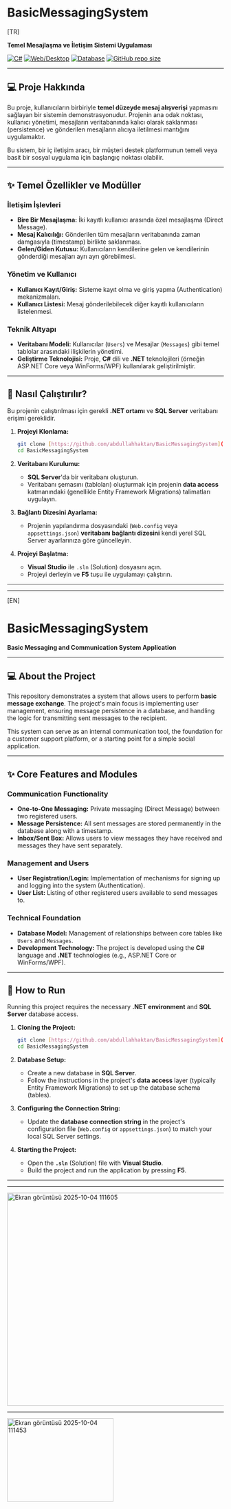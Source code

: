 # BasicMessagingSystem

[TR]

**Temel Mesajlaşma ve İletişim Sistemi Uygulaması**

[![C#](https://img.shields.io/badge/Language-C%23-blue.svg)](https://docs.microsoft.com/en-us/dotnet/csharp/)
[![Web/Desktop](https://img.shields.io/badge/Platform-Web%20%7C%20Desktop%20App-informational.svg)]()
[![Database](https://img.shields.io/badge/Database-SQL_Server-CC2927.svg)](https://www.microsoft.com/en-us/sql-server)
[![GitHub repo size](https://img.shields.io/github/repo-size/abdullahhaktan/BasicMessagingSystem)](https://github.com/abdullahhaktan/BasicMessagingSystem)

---

## 💻 Proje Hakkında

Bu proje, kullanıcıların birbiriyle **temel düzeyde mesaj alışverişi** yapmasını sağlayan bir sistemin demonstrasyonudur. Projenin ana odak noktası, kullanıcı yönetimi, mesajların veritabanında kalıcı olarak saklanması (persistence) ve gönderilen mesajların alıcıya iletilmesi mantığını uygulamaktır.

Bu sistem, bir iç iletişim aracı, bir müşteri destek platformunun temeli veya basit bir sosyal uygulama için başlangıç noktası olabilir.

---

## ✨ Temel Özellikler ve Modüller

### İletişim İşlevleri
* **Bire Bir Mesajlaşma:** İki kayıtlı kullanıcı arasında özel mesajlaşma (Direct Message).
* **Mesaj Kalıcılığı:** Gönderilen tüm mesajların veritabanında zaman damgasıyla (timestamp) birlikte saklanması.
* **Gelen/Giden Kutusu:** Kullanıcıların kendilerine gelen ve kendilerinin gönderdiği mesajları ayrı ayrı görebilmesi.

### Yönetim ve Kullanıcı
* **Kullanıcı Kayıt/Giriş:** Sisteme kayıt olma ve giriş yapma (Authentication) mekanizmaları.
* **Kullanıcı Listesi:** Mesaj gönderilebilecek diğer kayıtlı kullanıcıların listelenmesi.

### Teknik Altyapı
* **Veritabanı Modeli:** Kullanıcılar (`Users`) ve Mesajlar (`Messages`) gibi temel tablolar arasındaki ilişkilerin yönetimi.
* **Geliştirme Teknolojisi:** Proje, **C#** dili ve **.NET** teknolojileri (örneğin ASP.NET Core veya WinForms/WPF) kullanılarak geliştirilmiştir.

---

## 🚀 Nasıl Çalıştırılır?

Bu projenin çalıştırılması için gerekli **.NET ortamı** ve **SQL Server** veritabanı erişimi gereklidir.

1.  **Projeyi Klonlama:**
    ```bash
    git clone [https://github.com/abdullahhaktan/BasicMessagingSystem](https://github.com/abdullahhaktan/BasicMessagingSystem)
    cd BasicMessagingSystem
    ```

2.  **Veritabanı Kurulumu:**
    * **SQL Server**'da bir veritabanı oluşturun.
    * Veritabanı şemasını (tabloları) oluşturmak için projenin **data access** katmanındaki (genellikle Entity Framework Migrations) talimatları uygulayın.

3.  **Bağlantı Dizesini Ayarlama:**
    * Projenin yapılandırma dosyasındaki (`Web.config` veya `appsettings.json`) **veritabanı bağlantı dizesini** kendi yerel SQL Server ayarlarınıza göre güncelleyin.

4.  **Projeyi Başlatma:**
    * **Visual Studio** ile `.sln` (Solution) dosyasını açın.
    * Projeyi derleyin ve **F5** tuşu ile uygulamayı çalıştırın.

---
---

[EN]

# BasicMessagingSystem

**Basic Messaging and Communication System Application**

---

## 💻 About the Project

This repository demonstrates a system that allows users to perform **basic message exchange**. The project's main focus is implementing user management, ensuring message persistence in a database, and handling the logic for transmitting sent messages to the recipient.

This system can serve as an internal communication tool, the foundation for a customer support platform, or a starting point for a simple social application.

---

## ✨ Core Features and Modules

### Communication Functionality
* **One-to-One Messaging:** Private messaging (Direct Message) between two registered users.
* **Message Persistence:** All sent messages are stored permanently in the database along with a timestamp.
* **Inbox/Sent Box:** Allows users to view messages they have received and messages they have sent separately.

### Management and Users
* **User Registration/Login:** Implementation of mechanisms for signing up and logging into the system (Authentication).
* **User List:** Listing of other registered users available to send messages to.

### Technical Foundation
* **Database Model:** Management of relationships between core tables like `Users` and `Messages`.
* **Development Technology:** The project is developed using the **C#** language and **.NET** technologies (e.g., ASP.NET Core or WinForms/WPF).

---

## 🚀 How to Run

Running this project requires the necessary **.NET environment** and **SQL Server** database access.

1.  **Cloning the Project:**
    ```bash
    git clone [https://github.com/abdullahhaktan/BasicMessagingSystem](https://github.com/abdullahhaktan/BasicMessagingSystem)
    cd BasicMessagingSystem
    ```

2.  **Database Setup:**
    * Create a new database in **SQL Server**.
    * Follow the instructions in the project's **data access** layer (typically Entity Framework Migrations) to set up the database schema (tables).

3.  **Configuring the Connection String:**
    * Update the **database connection string** in the project's configuration file (`Web.config` or `appsettings.json`) to match your local SQL Server settings.

4.  **Starting the Project:**
    * Open the **`.sln`** (Solution) file with **Visual Studio**.
    * Build the project and run the application by pressing **F5**.

---
---

<img width="947" height="495" alt="Ekran görüntüsü 2025-10-04 111605" src="https://github.com/user-attachments/assets/49b8e0c3-2160-4664-b53c-a32cc9eb1405" />

---

<img width="247" height="194" alt="Ekran görüntüsü 2025-10-04 111453" src="https://github.com/user-attachments/assets/114bfa26-ad30-4619-9310-7f1248b92bd6" />
